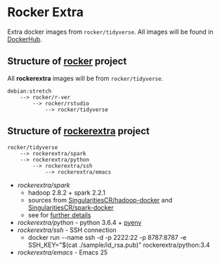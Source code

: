 # Rocker Extra

Extra docker images from `rocker/tidyverse`. All images will be found in [DockerHub](https://hub.docker.com/u/rockerextra/).

## Structure of [rocker](https://github.com/rocker-org/rocker-versioned) project

All **rockerextra** images will be from `rocker/tidyverse`.

```
debian:stretch
    --> rocker/r-ver
        --> rocker/rstudio
            --> rocker/tidyverse
```

## Structure of [rockerextra](https://github.com/jaehyeon-kim/rocker-extra) project

```
rocker/tidyverse
    --> rockerextra/spark
    --> rockerextra/python
        --> rockerextra/ssh
            --> rockerextra/emacs
```

* _rockerextra/spark_
    - hadoop 2.8.2 + spark 2.2.1
    - sources from [SingularitiesCR/hadoop-docker](https://github.com/SingularitiesCR/hadoop-docker) and [SingularitiesCR/spark-docker](https://github.com/SingularitiesCR/spark-docker)
    - see for [further details](https://github.com/jaehyeon-kim/sparkr-demo)
* _rockerextra/python_ - python 3.6.4 + [pyenv](https://github.com/pyenv/pyenv)
* _rockerextra/ssh_ - SSH connection
    + docker run --name ssh -d -p 2222:22 -p 8787:8787 -e SSH_KEY="$(cat ./sample/id_rsa.pub)" rockerextra/python:3.4
* _rockerextra/emacs_ - Emacs 25